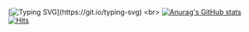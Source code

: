 [![Typing SVG](https://readme-typing-svg.demolab.com?font=Fira+Code&pause=1000&random=false&width=435&lines=Hi+there+I'm+Skye+%F0%9F%91%8B;Welcome+to+my+GitHub+!)](https://git.io/typing-svg)
<br>
[![Anurag's GitHub stats](https://github-readme-stats.vercel.app/api?username=ayeoong&show_icons=true&theme=neon)](https://github.com/anuraghazra/github-readme-stats)
<br>
[![Hits](https://hits.seeyoufarm.com/api/count/incr/badge.svg?url=https%3A%2F%2Fgithub.com%2Fayeoong%2Fayeoong&count_bg=%236E77FF&title_bg=%23555555&icon=&icon_color=%23E7E7E7&title=hits&edge_flat=false)](https://hits.seeyoufarm.com)
